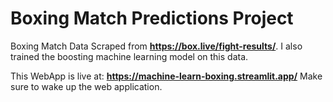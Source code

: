 # Boxing Match Predictions Project

Boxing Match Data Scraped from **https://box.live/fight-results/**. I also trained the boosting machine learning model on this data.

This WebApp is live at:
**https://machine-learn-boxing.streamlit.app/**
Make sure to wake up the web application.
